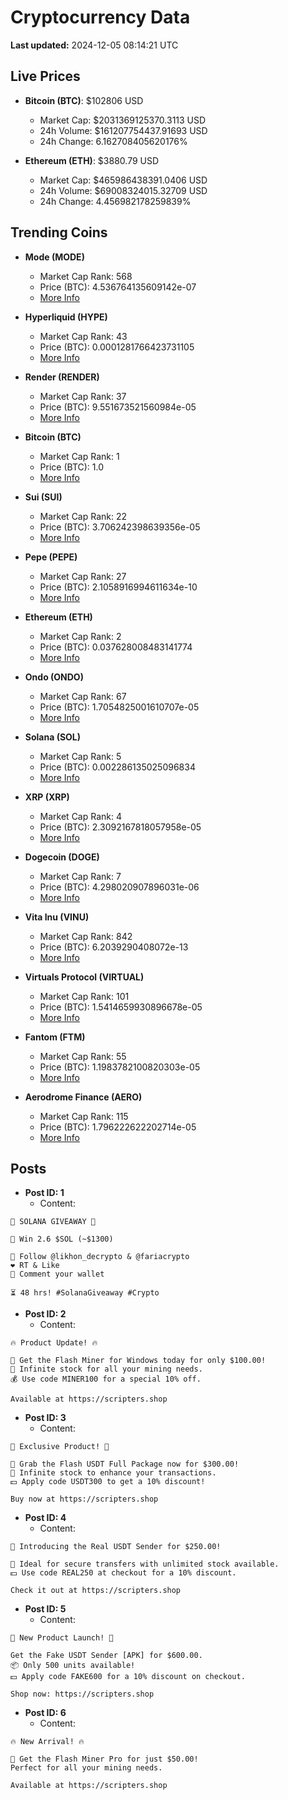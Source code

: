 # Cryptocurrency Data

**Last updated:** 2024-12-05 08:14:21 UTC

## Live Prices
- **Bitcoin (BTC)**: $102806 USD
  - Market Cap: $2031369125370.3113 USD
  - 24h Volume: $161207754437.91693 USD
  - 24h Change: 6.162708405620176%

- **Ethereum (ETH)**: $3880.79 USD
  - Market Cap: $465986438391.0406 USD
  - 24h Volume: $69008324015.32709 USD
  - 24h Change: 4.456982178259839%

## Trending Coins
- **Mode (MODE)**
  - Market Cap Rank: 568
  - Price (BTC): 4.536764135609142e-07
  - [More Info](https://www.coingecko.com/en/coins/mode)

- **Hyperliquid (HYPE)**
  - Market Cap Rank: 43
  - Price (BTC): 0.0001281766423731105
  - [More Info](https://www.coingecko.com/en/coins/hyperliquid)

- **Render (RENDER)**
  - Market Cap Rank: 37
  - Price (BTC): 9.551673521560984e-05
  - [More Info](https://www.coingecko.com/en/coins/render)

- **Bitcoin (BTC)**
  - Market Cap Rank: 1
  - Price (BTC): 1.0
  - [More Info](https://www.coingecko.com/en/coins/bitcoin)

- **Sui (SUI)**
  - Market Cap Rank: 22
  - Price (BTC): 3.706242398639356e-05
  - [More Info](https://www.coingecko.com/en/coins/sui)

- **Pepe (PEPE)**
  - Market Cap Rank: 27
  - Price (BTC): 2.1058916994611634e-10
  - [More Info](https://www.coingecko.com/en/coins/pepe)

- **Ethereum (ETH)**
  - Market Cap Rank: 2
  - Price (BTC): 0.037628008483141774
  - [More Info](https://www.coingecko.com/en/coins/ethereum)

- **Ondo (ONDO)**
  - Market Cap Rank: 67
  - Price (BTC): 1.7054825001610707e-05
  - [More Info](https://www.coingecko.com/en/coins/ondo)

- **Solana (SOL)**
  - Market Cap Rank: 5
  - Price (BTC): 0.002286135025096834
  - [More Info](https://www.coingecko.com/en/coins/solana)

- **XRP (XRP)**
  - Market Cap Rank: 4
  - Price (BTC): 2.3092167818057958e-05
  - [More Info](https://www.coingecko.com/en/coins/xrp)

- **Dogecoin (DOGE)**
  - Market Cap Rank: 7
  - Price (BTC): 4.298020907896031e-06
  - [More Info](https://www.coingecko.com/en/coins/dogecoin)

- **Vita Inu (VINU)**
  - Market Cap Rank: 842
  - Price (BTC): 6.2039290408072e-13
  - [More Info](https://www.coingecko.com/en/coins/vita-inu)

- **Virtuals Protocol (VIRTUAL)**
  - Market Cap Rank: 101
  - Price (BTC): 1.5414659930896678e-05
  - [More Info](https://www.coingecko.com/en/coins/virtual-protocol)

- **Fantom (FTM)**
  - Market Cap Rank: 55
  - Price (BTC): 1.1983782100820303e-05
  - [More Info](https://www.coingecko.com/en/coins/fantom)

- **Aerodrome Finance (AERO)**
  - Market Cap Rank: 115
  - Price (BTC): 1.796222622202714e-05
  - [More Info](https://www.coingecko.com/en/coins/aerodrome-finance)

## Posts
- **Post ID: 1**
  - Content:
```
🚀 SOLANA GIVEAWAY 🚀

🎁 Win 2.6 $SOL (~$1300)

🤝 Follow @likhon_decrypto & @fariacrypto
❤️ RT & Like
💬 Comment your wallet

⏳ 48 hrs! #SolanaGiveaway #Crypto
```

- **Post ID: 2**
  - Content:
```
🔥 Product Update! 🔥

🚀 Get the Flash Miner for Windows today for only $100.00!
🔋 Infinite stock for all your mining needs.
💰 Use code MINER100 for a special 10% off.

Available at https://scripters.shop
```

- **Post ID: 3**
  - Content:
```
🎁 Exclusive Product! 🎁

💸 Grab the Flash USDT Full Package now for $300.00!
🎉 Infinite stock to enhance your transactions.
💵 Apply code USDT300 to get a 10% discount!

Buy now at https://scripters.shop
```

- **Post ID: 4**
  - Content:
```
💎 Introducing the Real USDT Sender for $250.00!

💼 Ideal for secure transfers with unlimited stock available.
💵 Use code REAL250 at checkout for a 10% discount.

Check it out at https://scripters.shop
```

- **Post ID: 5**
  - Content:
```
🚀 New Product Launch! 🚀

Get the Fake USDT Sender [APK] for $600.00.
📦 Only 500 units available!
💵 Apply code FAKE600 for a 10% discount on checkout.

Shop now: https://scripters.shop
```

- **Post ID: 6**
  - Content:
```
🔥 New Arrival! 🔥

💸 Get the Flash Miner Pro for just $50.00!
Perfect for all your mining needs.

Available at https://scripters.shop
```

